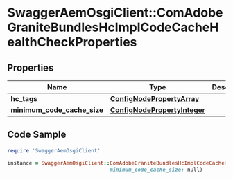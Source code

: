 # SwaggerAemOsgiClient::ComAdobeGraniteBundlesHcImplCodeCacheHealthCheckProperties

## Properties

Name | Type | Description | Notes
------------ | ------------- | ------------- | -------------
**hc_tags** | [**ConfigNodePropertyArray**](ConfigNodePropertyArray.md) |  | [optional] 
**minimum_code_cache_size** | [**ConfigNodePropertyInteger**](ConfigNodePropertyInteger.md) |  | [optional] 

## Code Sample

```ruby
require 'SwaggerAemOsgiClient'

instance = SwaggerAemOsgiClient::ComAdobeGraniteBundlesHcImplCodeCacheHealthCheckProperties.new(hc_tags: null,
                                 minimum_code_cache_size: null)
```


